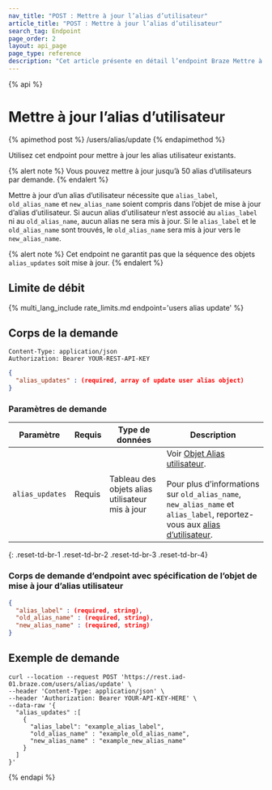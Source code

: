 ```yaml
---
nav_title: "POST : Mettre à jour l’alias d’utilisateur"
article_title: "POST : Mettre à jour l’alias d’utilisateur"
search_tag: Endpoint
page_order: 2
layout: api_page
page_type: reference
description: "Cet article présente en détail l’endpoint Braze Mettre à jour les alias utilisateur."
---
```

{% api %}
# Mettre à jour l’alias d’utilisateur
{% apimethod post %}
/users/alias/update
{% endapimethod %}

Utilisez cet endpoint pour mettre à jour les alias utilisateur existants.

{% alert note %}
Vous pouvez mettre à jour jusqu’à 50 alias d’utilisateurs par demande.
{% endalert %}

Mettre à jour d’un alias d’utilisateur nécessite que `alias_label`, `old_alias_name` et `new_alias_name` soient compris dans l’objet de mise à jour d’alias d’utilisateur. Si aucun alias d’utilisateur n’est associé au `alias_label` ni au `old_alias_name`, aucun alias ne sera mis à jour. Si le `alias_label` et le `old_alias_name` sont trouvés, le `old_alias_name` sera mis à jour vers le `new_alias_name`.

{% alert note %}
Cet endpoint ne garantit pas que la séquence des objets `alias_updates` soit mise à jour.
{% endalert %}

## Limite de débit

{% multi_lang_include rate_limits.md endpoint='users alias update' %}

## Corps de la demande

```
Content-Type: application/json
Authorization: Bearer YOUR-REST-API-KEY
```

```json
{
  "alias_updates" : (required, array of update user alias object)
}
```

### Paramètres de demande

| Paramètre | Requis | Type de données | Description |
| --------- | --------- | --------- | ----------- |
| `alias_updates` | Requis | Tableau des objets alias utilisateur mis à jour | Voir [Objet Alias utilisateur]({{site.baseurl}}/api/objects_filters/user_alias_object/).<br><br> Pour plus d’informations sur `old_alias_name`, `new_alias_name` et `alias_label`, reportez-vous aux [alias d’utilisateur]({{site.baseurl}}/user_guide/data_and_analytics/user_data_collection/user_profile_lifecycle/#user-aliases). |
{: .reset-td-br-1 .reset-td-br-2 .reset-td-br-3  .reset-td-br-4}

### Corps de demande d’endpoint avec spécification de l’objet de mise à jour d’alias utilisateur

```json
{
  "alias_label" : (required, string),
  "old_alias_name" : (required, string),
  "new_alias_name" : (required, string)
}
```

## Exemple de demande
```
curl --location --request POST 'https://rest.iad-01.braze.com/users/alias/update' \
--header 'Content-Type: application/json' \
--header 'Authorization: Bearer YOUR-API-KEY-HERE' \
--data-raw '{
  "alias_updates" :[
    {
      "alias_label": "example_alias_label",
      "old_alias_name" : "example_old_alias_name",
      "new_alias_name" : "example_new_alias_name"
    }
  ]
}'
```

{% endapi %}

